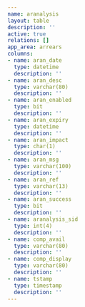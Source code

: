 ```yaml
---
name: aranalysis
layout: table
description: ''
active: true
relations: []
app_area: arrears
columns:
- name: aran_date
  type: datetime
  description: ''
- name: aran_desc
  type: varchar(80)
  description: ''
- name: aran_enabled
  type: bit
  description: ''
- name: aran_expiry
  type: datetime
  description: ''
- name: aran_impact
  type: char(1)
  description: ''
- name: aran_msg
  type: varchar(100)
  description: ''
- name: aran_ref
  type: varchar(13)
  description: ''
- name: aran_success
  type: bit
  description: ''
- name: aranalysis_sid
  type: int(4)
  description: ''
- name: comp_avail
  type: varchar(80)
  description: ''
- name: comp_display
  type: varchar(80)
  description: ''
- name: tstamp
  type: timestamp
  description: ''
---
```


